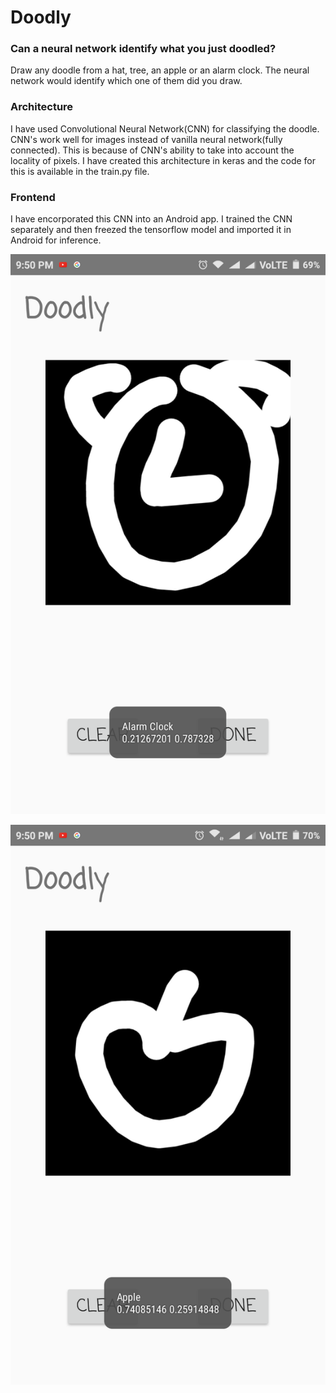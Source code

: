 # Doodly

<h3>Can a neural network identify what you just doodled?</h3>

Draw any doodle from a hat, tree, an apple or an alarm clock.
The neural network would identify which one of them did you draw.

<h3>Architecture</h3>

I have used Convolutional Neural Network(CNN) for classifying the doodle. CNN's work well for images instead of vanilla neural network(fully connected). This is because of CNN's ability to take into account the locality of pixels.
I have created this architecture in keras and the code for this is available in the train.py file.

<h3>Frontend</h3>

I have encorporated this CNN into an Android app. I trained the CNN separately and then freezed the tensorflow model and imported it in Android for inference.

![alt text](/Screenshot_2018-03-14-21-50-54-707_com.ninhydrin.doodly.png )

![alt text](/Screenshot_2018-03-14-21-50-36-396_com.ninhydrin.doodly.png )
